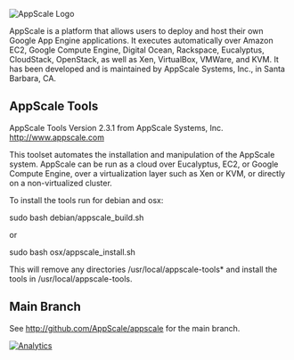![AppScale Logo](http://upload.wikimedia.org/wikipedia/commons/7/74/AppScale_Systems_Logo.png)

AppScale is a platform that allows users to deploy and host their 
own Google App Engine applications. It executes automatically over 
Amazon EC2, Google Compute Engine, Digital Ocean,
Rackspace, Eucalyptus, CloudStack,
OpenStack, as well as Xen, VirtualBox, VMWare, and KVM. It has been
developed and is maintained by AppScale Systems, Inc., in Santa
Barbara, CA.

## AppScale Tools ##
AppScale Tools Version 2.3.1
from AppScale Systems, Inc.
http://www.appscale.com

This toolset automates the installation and manipulation of
the AppScale system. AppScale can be run as a cloud over 
Eucalyptus, EC2, or Google Compute Engine, over a virtualization
layer such as Xen or KVM, or directly on a non-virtualized cluster.

To install the tools run for debian and osx:

sudo bash debian/appscale_build.sh

or 

sudo bash osx/appscale_install.sh

This will remove any directories /usr/local/appscale-tools*
and install the tools in /usr/local/appscale-tools.

## Main Branch ##
See http://github.com/AppScale/appscale for the main branch.

[![Analytics](https://ga-beacon.appspot.com/UA-39403730-2/appscale/appscale-tools)](https://github.com/appscale/appscale-tools)
